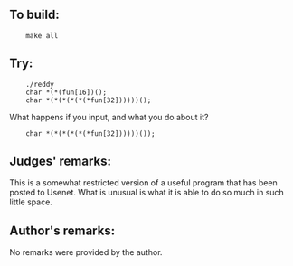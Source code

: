 ## To build:

``` <!---sh-->
    make all
```


## Try:

``` <!---sh-->
    ./reddy
    char *(*(fun[16])();
    char *(*(*(*(*(*fun[32])))))();
```

What happens if you input, and what you do about it?

``` <!---c-->
    char *(*(*(*(*(*fun[32])))))());
```


## Judges' remarks:

This is a somewhat restricted version of a useful program that has been
posted to Usenet.  What is unusual is what it is able to do so much
in such little space.


## Author's remarks:

No remarks were provided by the author.


<!--

    Copyright © 1984-2024 by Landon Curt Noll. All Rights Reserved.

    You are free to share and adapt this file under the terms of this license:

	Creative Commons Attribution-ShareAlike 4.0 International (CC BY-SA 4.0)

    For more information, see:

	https://creativecommons.org/licenses/by-sa/4.0/

-->
